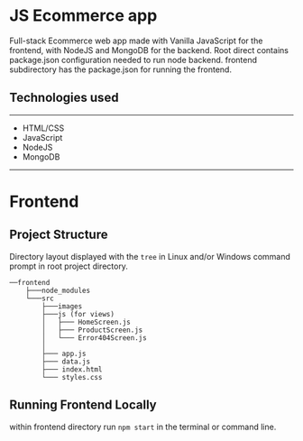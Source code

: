 # JS Ecommerce app 

Full-stack Ecommerce web app made with Vanilla JavaScript for the frontend, with NodeJS and MongoDB for the backend. Root direct contains package.json configuration needed to run node backend. frontend subdirectory has the package.json for running the frontend.


## Technologies used
---
- HTML/CSS
- JavaScript 
- NodeJS
- MongoDB
--- 

# Frontend
## Project Structure 
Directory layout displayed with the ``` tree ``` in Linux and/or Windows command prompt in root project directory.

```
──frontend
    ├───node_modules
    └───src
        ├───images
        ├───js (for views)
        │   ├─── HomeScreen.js
        │   ├─── ProductScreen.js
        │   └─── Error404Screen.js
        │
        ├─── app.js
        ├─── data.js
        ├─── index.html
        └─── styles.css
```
## Running Frontend Locally

within frontend directory  run ```npm start``` in the terminal or command line.
<!-- 
### Backend 

##
-->

